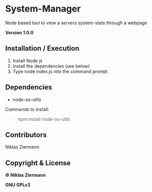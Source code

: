 # System-Manager
Node based tool to view a servers system-stats through a webpage

**Version 1.0.0**

## Installation / Execution

1. Install Node js
2. Install the dependencies (see below)
3. Type node index.js into the command prompt

## Dependencies

- node-os-utils

Commands to install:

> npm install node-os-utils


## Contributors

Niklas Ziermann

## Copyright & License

**© Niklas Ziermann** 

**GNU GPLv3**
